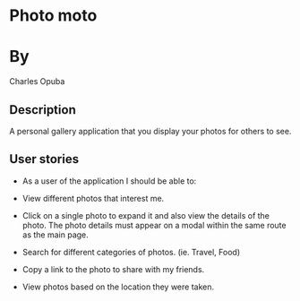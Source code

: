 # Photo moto

# By
Charles Opuba

## Description
A personal gallery application that you display your photos for others to see.

## User stories
- As a user of the application I should be able to:

- View different photos that interest me.
- Click on a single photo to expand it and also view the details of the photo. The photo details must appear on a modal within the same route as the main page.
- Search for different categories of photos. (ie. Travel, Food)
- Copy a link to the photo to share with my friends.
- View photos based on the location they were taken.